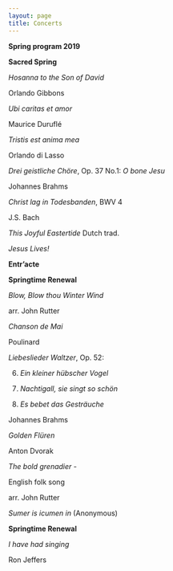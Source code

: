 ```yaml
---
layout: page
title: Concerts
---
```


**Spring program 2019**

  **Sacred Spring**

_Hosanna to the Son of David_

Orlando Gibbons

_Ubi caritas et amor_

Maurice Duruflé

_Tristis est anima mea_

Orlando di Lasso

_Drei geistliche Chöre_, Op. 37 No.1: _O bone Jesu_

Johannes Brahms

_Christ lag in Todesbanden_, BWV 4

J.S. Bach

_This Joyful Eastertide_ Dutch trad.

_Jesus Lives!_


**Entr’acte**


 **Springtime Renewal**


_Blow, Blow thou Winter Wind_

arr. John Rutter

_Chanson de Mai_

Poulinard

_Liebeslieder Waltzer_, Op. 52:

6. _Ein kleiner hübscher Vogel_

15. _Nachtigall, sie singt so schön_

18. _Es bebet das Gesträuche_

Johannes Brahms

_Golden Flüren_

Anton Dvorak

_The bold grenadier  -_

English folk song

arr. John Rutter

_Sumer is icumen in_ (Anonymous)

**Springtime Renewal**

_I have had singing_

Ron Jeffers
